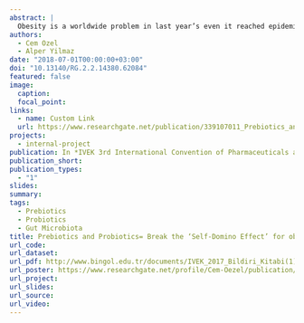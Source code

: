 ```yaml
---
abstract: |
  Obesity is a worldwide problem in last year’s even it reached epidemic levels and it turns into some disease that related in obesity directly or indirectly in all body organs. Obesity factors can be inappropriate diet, genetically factors, gut microbiota, sex, age. These factors change to gut microbiota composition. The human gut microbiota is including 10 billion bacterial cells. Bacterial cells digest to some nutrient which is not able to digest normally in the intestine. Firmicutes bacteria is an example for digestion to non-digesting carbohydrate. During the digestion process in the firmicutes bacteria metabolisms, the short-chain fatty acids (SCFA) is produced. SCFA gives more energy than carbohydrates. Additionally, SCFA has used substrates for signal pathways. these signal pathways regulate the intestinal permeability, ıntestine length, satiety, hunger, insulin resistance etc. Therefore, the higher amount of firmicutes bacteria in gut microbiota gives more energy and ultimately obesity. Obesity is playing the fundamental key role of regulation of gut microbiota. This regulation gives to some advantages to one class/genus/species of bacteria while the other bacteria affect harmfully. At the same time, the human gut microbiota, including all prokaryotic cells, effects to diet type reversely. This process can be called “Self-Domino Effect”. Diet effects on gut microbiota and, gut microbiota effects to food uptaking, diet. So, they may be triggered/regulated by itself in uptaking food. However, it is hard to people. Probiotic bacteria and prebiotics can modulate to gut microbiota for resembling fewer firmicutes bacteria composition. Because in the obese person, firmicutes bacteria abundance in the gut microbiota is very level while in the lean or normal weight person gut microbiota has fewer firmicutes/bacteroidetes ratio bacteria. Lactobacillus and bacteroidetes bacteria are one of the probiotic bacteria types. Probiotics and prebiotics can break the “Self-Domino Effect” to prevent obesity. On treatment approaches to obesity, the main concepts are changing to gut microbiota composition for giving advantages probiotics bacteria for decreasing the abundance of firmicutes bacteria. For break, the “Self-Domino Effect”, prebiotic nutrient, probiotics bacteria can be used.
authors:
  - Cem Ozel
  - Alper Yilmaz
date: "2018-07-01T00:00:00+03:00"
doi: "10.13140/RG.2.2.14380.62084"
featured: false
image:
  caption: 
  focal_point: 
links:
  - name: Custom Link
  url: https://www.researchgate.net/publication/339107011_Prebiotics_and_Probiotics_Break_the_'Self-Domino_Effect'_for_obesity_Treatment
projects:
  - internal-project
publication: In *IVEK 3rd International Convention of Pharmaceuticals and Pharmacies*
publication_short: 
publication_types:
  - "1"
slides: 
summary: 
tags:
  - Prebiotics
  - Probiotics
  - Gut Microbiota
title: Prebiotics and Probiotics= Break the ‘Self-Domino Effect’ for obesity Treatment
url_code: 
url_dataset: 
url_pdf: http://www.bingol.edu.tr/documents/IVEK_2017_Bildiri_Kitabi(1)(2).pdf
url_poster: https://www.researchgate.net/profile/Cem-Oezel/publication/339107011_Prebiotics_and_Probiotics_Break_the_'Self-Domino_Effect'_for_obesity_Treatment/links/5e3dd6e192851c7f7f25f5df/Prebiotics-and-Probiotics-Break-the-Self-Domino-Effect-for-obesity-Treatment.pdf
url_project: 
url_slides: 
url_source: 
url_video: 
---
```

